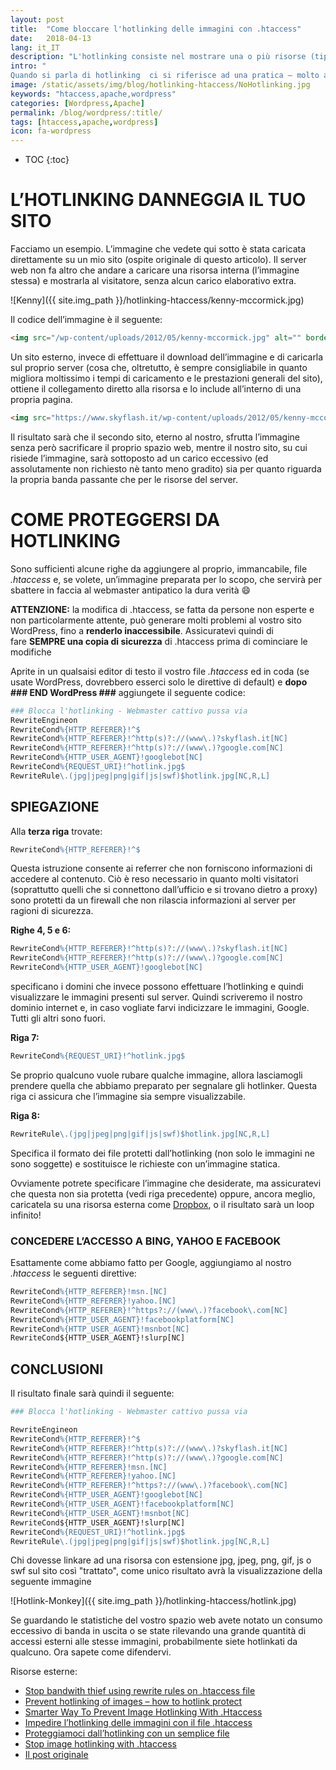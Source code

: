 ```yaml
---
layout: post
title:  "Come bloccare l'hotlinking delle immagini con .htaccess"
date:   2018-04-13
lang: it_IT
description: "L'hotlinking consiste nel mostrare una o più risorse (tipicamente immagini) all’interno di una pagina web, ad insaputa del proprietario del sito originale. Vediamo come impedirla, usando .htaccess e Apache"
intro: "
Quando si parla di hotlinking  ci si riferisce ad una pratica – molto abusata – che permette di mostrare una risorsa (tipicamente un’immagine) all’interno di una pagina web senza che questa sia presente all’interno del proprio spazio, sfruttando quindi la banda e le risorse del server esterno che la ospita"
image: /static/assets/img/blog/hotlinking-htaccess/NoHotlinking.jpg
keywords: "htaccess,apache,wordpress"
categories: [Wordpress,Apache]
permalink: /blog/wordpress/:title/
tags: [htaccess,apache,wordpress]
icon: fa-wordpress
---
```


* TOC 
{:toc}

# L’HOTLINKING DANNEGGIA IL TUO SITO

Facciamo un esempio. L’immagine che vedete qui sotto è stata caricata direttamente su un mio sito (ospite originale di questo articolo). Il server web non fa altro che andare a caricare una risorsa interna (l’immagine stessa) e mostrarla al visitatore, senza alcun carico elaborativo extra.

![Kenny]({{ site.img_path }}/hotlinking-htaccess/kenny-mccormick.jpg)

Il codice dell’immagine è il seguente:

```html
<img src="/wp-content/uploads/2012/05/kenny-mccormick.jpg" alt="" border="0" width="320" height="240" />
```

Un sito esterno, invece di effettuare il download dell’immagine e di caricarla sul proprio server (cosa che, oltretutto, è sempre consigliabile in quanto migliora moltissimo i tempi di caricamento e le prestazioni generali del sito), ottiene il collegamento diretto alla risorsa e lo include all’interno di una propria pagina.

```html
<img src="https://www.skyflash.it/wp-content/uploads/2012/05/kenny-mccormick.jpg" alt="" border="0" width="320" height="240" />
```

Il risultato sarà che il secondo sito, eterno al nostro, sfrutta l’immagine senza però sacrificare il proprio spazio web, mentre il nostro sito, su cui risiede l’immagine, sarà sottoposto ad un carico eccessivo (ed assolutamente non richiesto nè tanto meno gradito) sia per quanto riguarda la propria banda passante che per le risorse del server.

# COME PROTEGGERSI DA HOTLINKING

Sono sufficienti alcune righe da aggiungere al proprio, immancabile, file *.htaccess* e, se volete, un’immagine preparata per lo scopo, che servirà per sbattere in faccia al webmaster antipatico la dura verità :smile:

**ATTENZIONE:** la modifica di .htaccess, se fatta da persone non esperte e non particolarmente attente, può generare molti problemi al vostro sito WordPress, fino a **renderlo inaccessibile**. Assicuratevi quindi di fare **SEMPRE una copia di sicurezza** di .htaccess prima di cominciare le modifiche

Aprite in un qualsaisi editor di testo il vostro file *.htaccess* ed in coda (se usate WordPress, dovrebbero esserci solo le direttive di default) e **dopo ### END WordPress ###** aggiungete il seguente codice:

```apache
### Blocca l'hotlinking - Webmaster cattivo pussa via
RewriteEngineon
RewriteCond%{HTTP_REFERER}!^$
RewriteCond%{HTTP_REFERER}!^http(s)?://(www\.)?skyflash.it[NC]
RewriteCond%{HTTP_REFERER}!^http(s)?://(www\.)?google.com[NC]
RewriteCond%{HTTP_USER_AGENT}!googlebot[NC]
RewriteCond%{REQUEST_URI}!^hotlink.jpg$
RewriteRule\.(jpg|jpeg|png|gif|js|swf)$hotlink.jpg[NC,R,L]
```

## SPIEGAZIONE

Alla **terza riga** trovate:

```apache
RewriteCond%{HTTP_REFERER}!^$
```

Questa istruzione consente ai referrer che non forniscono informazioni di accedere al contenuto. Ciò è reso necessario in quanto molti visitatori (soprattutto quelli che si connettono dall’ufficio e si trovano dietro a proxy) sono protetti da un firewall che non rilascia informazioni al server per ragioni di sicurezza.

**Righe 4, 5 e 6:**

```apache
RewriteCond%{HTTP_REFERER}!^http(s)?://(www\.)?skyflash.it[NC]
RewriteCond%{HTTP_REFERER}!^http(s)?://(www\.)?google.com[NC]
RewriteCond%{HTTP_USER_AGENT}!googlebot[NC]
```

specificano i domini che invece possono effettuare l’hotlinking e quindi visualizzare le immagini presenti sul server. Quindi scriveremo il nostro dominio internet e, in caso vogliate farvi indicizzare le immagini, Google. Tutti gli altri sono fuori.

**Riga 7:**

```apache
RewriteCond%{REQUEST_URI}!^hotlink.jpg$
```

Se proprio qualcuno vuole rubare qualche immagine, allora lasciamogli prendere quella che abbiamo preparato per segnalare gli hotlinker. Questa riga ci assicura che l’immagine sia sempre visualizzabile.

**Riga 8:**
```apache
RewriteRule\.(jpg|jpeg|png|gif|js|swf)$hotlink.jpg[NC,R,L]
```

Specifica il formato dei file protetti dall’hotlinking (non solo le immagini ne sono soggette) e sostituisce le richieste con un’immagine statica.

Ovviamente potrete specificare l’immagine che desiderate, ma assicuratevi che questa non sia protetta (vedi riga precedente) oppure, ancora meglio, caricatela su una risorsa esterna come [Dropbox](http://db.tt/wgafhzXi), o il risultato sarà un loop infinito!

### CONCEDERE L’ACCESSO A BING, YAHOO E FACEBOOK

Esattamente come abbiamo fatto per Google, aggiungiamo al nostro *.htaccess* le seguenti direttive:

```apache
RewriteCond%{HTTP_REFERER}!msn.[NC]
RewriteCond%{HTTP_REFERER}!yahoo.[NC]
RewriteCond%{HTTP_REFERER}!^https?://(www\.)?facebook\.com[NC]
RewriteCond%{HTTP_USER_AGENT}!facebookplatform[NC]
RewriteCond%{HTTP_USER_AGENT}!msnbot[NC]
RewriteCond${HTTP_USER_AGENT}!slurp[NC]
```

## CONCLUSIONI

Il risultato finale sarà quindi il seguente:

```apache
### Blocca l'hotlinking - Webmaster cattivo pussa via

RewriteEngineon
RewriteCond%{HTTP_REFERER}!^$
RewriteCond%{HTTP_REFERER}!^http(s)?://(www\.)?skyflash.it[NC]
RewriteCond%{HTTP_REFERER}!^http(s)?://(www\.)?google.com[NC]
RewriteCond%{HTTP_REFERER}!msn.[NC]
RewriteCond%{HTTP_REFERER}!yahoo.[NC]
RewriteCond%{HTTP_REFERER}!^https?://(www\.)?facebook\.com[NC]
RewriteCond%{HTTP_USER_AGENT}!googlebot[NC]
RewriteCond%{HTTP_USER_AGENT}!facebookplatform[NC]
RewriteCond%{HTTP_USER_AGENT}!msnbot[NC]
RewriteCond${HTTP_USER_AGENT}!slurp[NC]
RewriteCond%{REQUEST_URI}!^hotlink.jpg$
RewriteRule\.(jpg|jpeg|png|gif|js|swf)$hotlink.jpg[NC,R,L]
```

Chi dovesse linkare ad una risorsa con estensione jpg, jpeg, png, gif, js o swf sul sito così "trattato", come unico risultato avrà la visualizzazione della seguente immagine

![Hotlink-Monkey]({{ site.img_path }}/hotlinking-htaccess/hotlink.jpg)

Se guardando le statistiche del vostro spazio web avete notato un consumo eccessivo di banda in uscita o se state rilevando una grande quantità di accessi esterni alle stesse immagini, probabilmente siete hotlinkati da qualcuno. Ora sapete come difendervi.

Risorse esterne:

- [Stop bandwith thief using rewrite rules on .htaccess file](http://www.istanto.net/stop-bandwith-thief-using-rewrite-rules-on-htaccess-file.html)
- [Prevent hotlinking of images – how to hotlink protect](http://www.htaccesstools.com/hotlink-protection/)
- [Smarter Way To Prevent Image Hotlinking With .Htaccess](http://www.hongkiat.com/blog/smarter-way-to-prevent-image-hotlinking-with-htaccess/)
- [Impedire l’hotlinking delle immagini con il file .htaccess](http://gabrieleromanato.com/2012/03/impedire-hotlinking-immagini-htaccess/)
- [Proteggiamoci dall’hotlinking con un semplice file](http://vincenzodibiaggio.it/2008/07/11/proteggiamoci-dallhotlinking-con-un-semplice-file-htaccess/)
- [Stop image hotlinking with .htaccess](http://www.thewebsqueeze.com/web-design-tutorials/stop-image-hotlinking-with-htaccess.html)
- [Il post originale](https://www.skyflash.it/internet-reti/sicurezza/come-bloccare-lhotlinking-delle-immagini-tramite-htaccess/6552/)